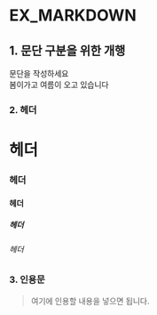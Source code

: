 # EX_MARKDOWN
## 1. 문단 구분을 위한 개행
문단을 작성하세요  
봄이가고 여름이 오고 있습니다

### 2. 헤더  
# 헤더  
### 헤더  
#### 헤더  
##### 헤더  
###### 헤더  


### 3. 인용문  
> 여기에 인용할 내용을 넣으면 됩니다.
